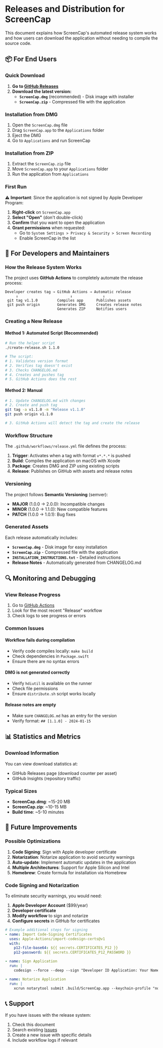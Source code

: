 # Releases and Distribution for ScreenCap

This document explains how ScreenCap's automated release system works and how users can download the application without needing to compile the source code.

## 📦 For End Users

### Quick Download

1. **Go to [GitHub Releases](https://github.com/javierpr0/ScreenCap/releases)**
2. **Download the latest version:**
   - **`ScreenCap.dmg`** (recommended) - Disk image with installer
   - **`ScreenCap.zip`** - Compressed file with the application

### Installation from DMG

1. Open the `ScreenCap.dmg` file
2. Drag `ScreenCap.app` to the `Applications` folder
3. Eject the DMG
4. Go to `Applications` and run ScreenCap

### Installation from ZIP

1. Extract the `ScreenCap.zip` file
2. Move `ScreenCap.app` to your `Applications` folder
3. Run the application from `Applications`

### First Run

⚠️ **Important**: Since the application is not signed by Apple Developer Program:

1. **Right-click** on `ScreenCap.app`
2. **Select "Open"** (don't double-click)
3. **Confirm** that you want to open the application
4. **Grant permissions** when requested:
   - Go to `System Settings > Privacy & Security > Screen Recording`
   - Enable ScreenCap in the list

## 🔧 For Developers and Maintainers

### How the Release System Works

The project uses **GitHub Actions** to completely automate the release process:

```
Developer creates tag → GitHub Actions → Automatic release
     ↓                        ↓              ↓
 git tag v1.1.0         Compiles app      Publishes assets
 git push origin        Generates DMG     Creates release notes
                        Generates ZIP     Notifies users
```

### Creating a New Release

#### Method 1: Automated Script (Recommended)

```bash
# Run the helper script
./create-release.sh 1.1.0

# The script:
# 1. Validates version format
# 2. Verifies tag doesn't exist
# 3. Checks CHANGELOG.md
# 4. Creates and pushes tag
# 5. GitHub Actions does the rest
```

#### Method 2: Manual

```bash
# 1. Update CHANGELOG.md with changes
# 2. Create and push tag
git tag -a v1.1.0 -m "Release v1.1.0"
git push origin v1.1.0

# 3. GitHub Actions will detect the tag and create the release
```

### Workflow Structure

The `.github/workflows/release.yml` file defines the process:

1. **Trigger**: Activates when a tag with format `v*.*.*` is pushed
2. **Build**: Compiles the application on macOS with Xcode
3. **Package**: Creates DMG and ZIP using existing scripts
4. **Release**: Publishes on GitHub with assets and release notes

### Versioning

The project follows **Semantic Versioning** (semver):

- **MAJOR** (1.0.0 → 2.0.0): Incompatible changes
- **MINOR** (1.0.0 → 1.1.0): New compatible features
- **PATCH** (1.0.0 → 1.0.1): Bug fixes

### Generated Assets

Each release automatically includes:

- **`ScreenCap.dmg`** - Disk image for easy installation
- **`ScreenCap.zip`** - Compressed file with the application
- **`INSTALLATION_INSTRUCTIONS.txt`** - Detailed instructions
- **Release Notes** - Automatically generated from CHANGELOG.md

## 🔍 Monitoring and Debugging

### View Release Progress

1. Go to [GitHub Actions](https://github.com/javierpr0/ScreenCap/actions)
2. Look for the most recent "Release" workflow
3. Check logs to see progress or errors

### Common Issues

#### Workflow fails during compilation
- Verify code compiles locally: `make build`
- Check dependencies in `Package.swift`
- Ensure there are no syntax errors

#### DMG is not generated correctly
- Verify `hdiutil` is available on the runner
- Check file permissions
- Ensure `distribute.sh` script works locally

#### Release notes are empty
- Make sure `CHANGELOG.md` has an entry for the version
- Verify format: `## [1.1.0] - 2024-01-15`

## 📊 Statistics and Metrics

### Download Information

You can view download statistics at:
- GitHub Releases page (download counter per asset)
- GitHub Insights (repository traffic)

### Typical Sizes

- **ScreenCap.dmg**: ~15-20 MB
- **ScreenCap.zip**: ~10-15 MB
- **Build time**: ~5-10 minutes

## 🚀 Future Improvements

### Possible Optimizations

1. **Code Signing**: Sign with Apple developer certificate
2. **Notarization**: Notarize application to avoid security warnings
3. **Auto-update**: Implement automatic updates in the application
4. **Multiple Architectures**: Support for Apple Silicon and Intel
5. **Homebrew**: Create formula for installation via Homebrew

### Code Signing and Notarization

To eliminate security warnings, you would need:

1. **Apple Developer Account** ($99/year)
2. **Developer certificate**
3. **Modify workflow** to sign and notarize
4. **Configure secrets** in GitHub for certificates

```yaml
# Example additional steps for signing
- name: Import Code-Signing Certificates
  uses: Apple-Actions/import-codesign-certs@v1
  with:
    p12-file-base64: ${{ secrets.CERTIFICATES_P12 }}
    p12-password: ${{ secrets.CERTIFICATES_P12_PASSWORD }}

- name: Sign Application
  run: |
    codesign --force --deep --sign "Developer ID Application: Your Name" .build/ScreenCap.app

- name: Notarize Application
  run: |
    xcrun notarytool submit .build/ScreenCap.app --keychain-profile "notarytool-profile" --wait
```

## 📞 Support

If you have issues with the release system:

1. Check this document
2. Search existing [Issues](https://github.com/javierpr0/ScreenCap/issues)
3. Create a new issue with specific details
4. Include workflow logs if relevant